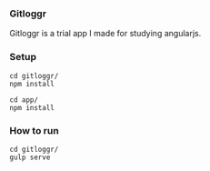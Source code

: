 ### Gitloggr

Gitloggr is a trial app I made for studying angularjs.


### Setup
```
cd gitloggr/
npm install

cd app/
npm install
```

### How to run

```
cd gitloggr/
gulp serve
```